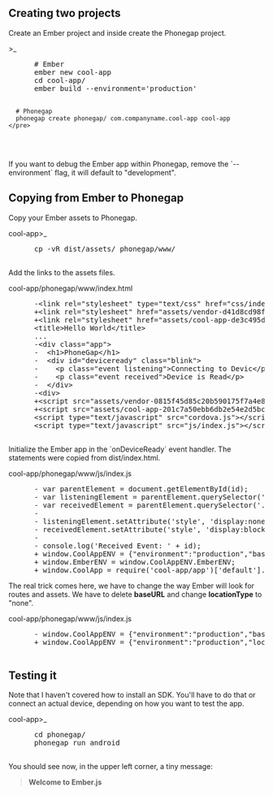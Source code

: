 <h2>Creating two projects</h2>

Create an Ember project and inside create the Phonegap project.

<div class="panel panel-default">
  <div class="panel-heading">
    >_
  </div>
  <div class="panel-body">
    <pre class="brush: bash">
      # Ember
      ember new cool-app
      cd cool-app/
      ember build --environment='production'

      # Phonegap
      phonegap create phonegap/ com.companyname.cool-app cool-app
    </pre>
  </div>
</div>

<p>If you want to debug the Ember app within Phonegap, remove the `--environment` flag, it will default to "development".</p>

<h2>Copying from Ember to Phonegap</h2>

<p>Copy your Ember assets to Phonegap.</p>

<div class="panel panel-default">
  <div class="panel-heading">
    cool-app>_
  </div>
  <div class="panel-body">
    <pre class="brush: bash">
      cp -vR dist/assets/ phonegap/www/
    </pre>
  </div>
</div>

<p>Add the links to the assets files.</p>
<div class="panel panel-default">
  <div class="panel-heading">
    cool-app/phonegap/www/index.html
  </div>
  <div class="panel-body">
    <pre class="brush: diff">
      -&lt;link rel="stylesheet" type="text/css" href="css/index.css" />
      +&lt;link rel="stylesheet" href="assets/vendor-d41d8cd98f00b204e9800998ecf8427e.css">
      +&lt;link rel="stylesheet" href="assets/cool-app-de3c495d5da3bffcdc865aaa60f76ab3.css">
      &lt;title>Hello World&lt;/title>
      ...
      -&lt;div class="app">
      -  &lt;h1>PhoneGap&lt;/h1>
      -  &lt;div id="deviceready" class="blink">
      -    &lt;p class="event listening">Connecting to Devic&lt;/p>
      -    &lt;p class="event received">Device is Read&lt;/p>
      -  &lt;/div>
      -&lt;div>
      +&lt;script src="assets/vendor-0815f45d85c20b590175f7a4e843eb21.js">&lt;/script>
      +&lt;script src="assets/cool-app-201c7a50ebb6db2e54e2d5bc2b255762.js">&lt;/script>
      &lt;script type="text/javascript" src="cordova.js">&lt;/script>
      &lt;script type="text/javascript" src="js/index.js">&lt;/script>
    </pre>
  </div>
</div>

<p>
Initialize the Ember app in the `onDeviceReady` event handler. 
The statements were copied from dist/index.html.
</p>
<div class="panel panel-default">
  <div class="panel-heading">
    cool-app/phonegap/www/js/index.js
  </div>
  <div class="panel-body">
    <pre class="brush: diff">
      - var parentElement = document.getElementById(id);
      - var listeningElement = parentElement.querySelector('.listening');
      - var receivedElement = parentElement.querySelector('.received');
      -
      - listeningElement.setAttribute('style', 'display:none;');
      - receivedElement.setAttribute('style', 'display:block;');
      -
      - console.log('Received Event: ' + id);
      + window.CoolAppENV = {"environment":"production","baseURL":"/","locationType":"auto","EmberENV":{"FEATURES":{}},"APP":{}};
      + window.EmberENV = window.CoolAppENV.EmberENV;
      + window.CoolApp = require('cool-app/app')['default'].create(CoolAppENV.APP);
</pre>
  </div>
</div>

<p>
The real trick comes here, we have to change the way Ember will look for routes and assets.
We have to delete <b>baseURL</b> and change <b>locationType</b> to "none".
</p>  

<div class="panel panel-default">
  <div class="panel-heading">
    cool-app/phonegap/www/js/index.js
  </div>
  <div class="panel-body">
    <pre class="brush: diff">
      - window.CoolAppENV = {"environment":"production","baseURL":"/","locationType":"auto","EmberENV":{"FEATURES":{}},"APP":{}};
      + window.CoolAppENV = {"environment":"production","locationType":"none","EmberENV":{"FEATURES":{}},"APP":{}};
    </pre>
  </div>
</div>

<h2>Testing it</h2>

<p>
Note that I haven't covered how to install an SDK. 
You'll have to do that or connect an actual device, depending on how you want to test the app.
</p>

<div class="panel panel-default">
  <div class="panel-heading">
    cool-app>_
  </div>
  <div class="panel-body">
    <pre class="brush: bash">
      cd phonegap/
      phonegap run android
    </pre>
  </div>
</div>

<p>
You should see now, in the upper left corner, a tiny message: 
</p>

<blockquote>
  <b>Welcome to Ember.js</b>
</blockquote>
